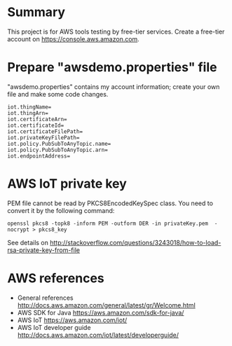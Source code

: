 # Summary

This project is for AWS tools testing by free-tier services. Create a free-tier account on <https://console.aws.amazon.com>.

# Prepare "awsdemo.properties" file

"awsdemo.properties" contains my account information; create your own file and make some code changes.

    iot.thingName=
    iot.thingArn=
    iot.certificateArn=
    iot.certificateId=
    iot.certificateFilePath=
    iot.privateKeyFilePath=
    iot.policy.PubSubToAnyTopic.name=
    iot.policy.PubSubToAnyTopic.arn=
    iot.endpointAddress=

# AWS IoT private key

PEM file cannot be read by PKCS8EncodedKeySpec class. You need to convert it by the following command:

    openssl pkcs8 -topk8 -inform PEM -outform DER -in privateKey.pem  -nocrypt > pkcs8_key

See details on <http://stackoverflow.com/questions/3243018/how-to-load-rsa-private-key-from-file>

# AWS references

* General references <http://docs.aws.amazon.com/general/latest/gr/Welcome.html>
* AWS SDK for Java <https://aws.amazon.com/sdk-for-java/>
* AWS IoT <https://aws.amazon.com/iot/>
* AWS IoT developer guide <http://docs.aws.amazon.com/iot/latest/developerguide/>
